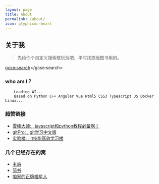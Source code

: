```yaml
---
layout: page
title: About
permalink: /about/
icon: glyphicon-heart
---
```


## 关于我

> 先给你个自定义搜索框玩玩吧，平时找原版图书用的。


<script>
(function() {
var cx = '001822116234117285801:j43wicubn8g';
var gcse = document.createElement('script');
gcse.type = 'text/javascript';
gcse.async = true;
gcse.src = (document.location.protocol == 'https:' ? 'https:' : 'http:') +
        '//cse.google.com/cse.js?cx=' + cx;
var s = document.getElementsByTagName('script')[0];
s.parentNode.insertBefore(gcse, s);
  })();
</script>
<gcse:search></gcse:search>


### who am I？

        Loading AI...
        Based on Python C++ Angular Vue Html5 CSS3 Typescript JS Docker Linux...


### 超赞链接
-  [雪峰大师: , javascript和python教程必备啊！](http://www.liaoxuefeng.com/)  
-  [gitPro: , git学习中文版](http://jingxuan.io/progit)  
-  [实验楼: , it技能高效学习楼](https://www.shiyanlou.com/register?inviter=NTY0MzE5MDcwNjU3)  

### 几个已经存在的窝    

* [主站](http://i.howie.wang)
* [简书](http://www.jianshu.com/u/39da13130c51)
* [咱家的正牌喵星人](http://lulumiao.github.io/)
